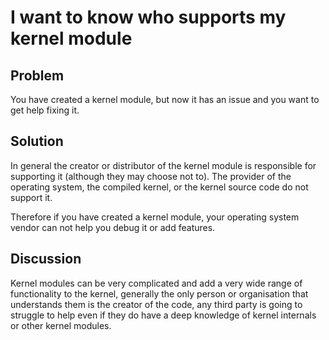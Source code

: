 # I want to know who supports my kernel module

## Problem

You have created a kernel module, but now it has an issue and you want to get help fixing it.

## Solution

In general the creator or distributor of the kernel module is responsible for supporting it (although they may choose not to). The provider of the operating system, the compiled kernel, or the kernel source code do not support it.

Therefore if you have created a kernel module, your operating system vendor can not help you debug it or add features.


## Discussion

Kernel modules can be very complicated and add a very wide range of functionality to the kernel, generally the only person or organisation that understands them is the creator of the code, any third party is going to struggle to help even if they do have a deep knowledge of kernel internals or other kernel modules.

